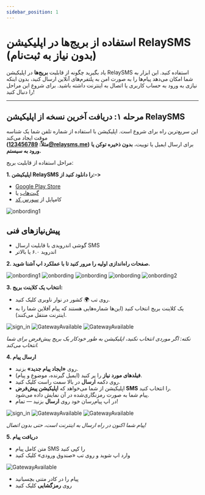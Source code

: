 ```yaml
---
sidebar_position: 1
---
```


# استفاده از بریج‌ها در اپلیکیشن RelaySMS (بدون نیاز به ثبت‌نام)

یاد بگیرید چگونه از قابلیت **بریج‌ها** در اپلیکیشن RelaySMS استفاده کنید. این ابزار به شما امکان می‌دهد پیام‌ها را به صورت امن به پلتفرم‌های آنلاین ارسال کنید، بدون اینکه نیازی به ورود به حساب کاربری یا اتصال به اینترنت داشته باشید. برای شروع این مراحل را دنبال کنید!

---

## **مرحله ۱: دریافت آخرین نسخه از اپلیکیشن RelaySMS**

این سریع‌ترین راه برای شروع است. اپلیکیشن با استفاده از شماره تلفن شما یک شناسه موقت ایجاد می‌کند  
**(مثلاً: 123456789@relaysms.me)** برای ارسال ایمیل یا توییت، **بدون ذخیره توکن یا ورود به سیستم.**

مراحل استفاده از قابلیت بریج:

**1. اپلیکیشن RelaySMS را دانلود کنید از:->**

- [Google Play Store](https://play.google.com/store/apps/details?id=com.afkanerd.sw0b)
- [گیت‌هاب](https://github.com/smswithoutborders/SMSwithoutBorders-Android/releases/tag/v1.0) یا
- کامپایل از [سورس کد](https://github.com/smswithoutborders/SMSwithoutBorders-Android)

<img src="/Android/Playstore.png" alt="onbording1" class="resized-image"/>

## پیش‌نیازهای فنی
- گوشی اندرویدی با قابلیت ارسال SMS  
- اندروید ۶.۰ یا بالاتر

**2. صفحات راه‌اندازی اولیه را مرور کنید تا با عملکرد اپ آشنا شوید.**

<img src="/Android/gettingstarted.png" alt="onbording1" class="resized-image"/>
<img src="/Android/skip.png" alt="onbording" class="resized-image"/>
<img src="/Android/skip1.png" alt="onbording" class="resized-image"/>
<img src="/Android/skip2.png" alt="onbording" class="resized-image"/>
<img src="/Android/finish.png" alt="onbording2" class="resized-image"/>

**3. انتخاب یک کلاینت بریج:**

- روی تب 🌍 کشور در نوار ناوبری کلیک کنید.  
- یک کلاینت بریج انتخاب کنید (این‌ها شماره‌هایی هستند که پیام آفلاین شما را به اینترنت منتقل می‌کنند).

<img src="/Android/pick.png" alt="sign_in" class="resized-image"/>
<img src="/Android/DefultGateway.png" alt="GatewayAvailable" class="resized-image"/>
<img src="/Android/GateWay2.png" alt="GatewayAvailable" class="resized-image"/>

*نکته: اگر موردی انتخاب نکنید، اپلیکیشن به طور خودکار یک بریج پیش‌فرض برای شما انتخاب می‌کند.*

**4. ارسال پیام**

- روی **«ایجاد پیام جدید»** بزنید.  
- **فیلدهای مورد نیاز** را پر کنید (ایمیل گیرنده، موضوع و پیام).  
- روی دکمه **ارسال** در بالا سمت راست کلیک کنید.  
- اپلیکیشن از شما می‌خواهد که **اپلیکیشن پیش‌فرض SMS** را انتخاب کنید.  
پیام شما به صورت رمزنگاری‌شده در آن نمایش داده می‌شود.  
- در اپ پیام‌رسان خود روی **ارسال** بزنید — تمام!

<img src="/Android/pick.png" alt="sign_in" class="resized-image"/>
<img src="/Android/bridges.png" alt="GatewayAvailable" class="resized-image"/>
<img src="/Android/defualtMessage.png" alt="GatewayAvailable" class="resized-image"/>

*پیام شما اکنون در راه ارسال به اینترنت است، حتی بدون اتصال!*

**5. دریافت پیام**

- متن کامل پیام SMS را کپی کنید  
- وارد اپ شوید و روی تب «صندوق ورودی» کلیک کنید  

<img src="/Android/inbox.png" alt="GatewayAvailable" class="resized-image"/>

- پیام را در کادر متنی بچسبانید  
- روی **رمزگشایی** کلیک کنید
